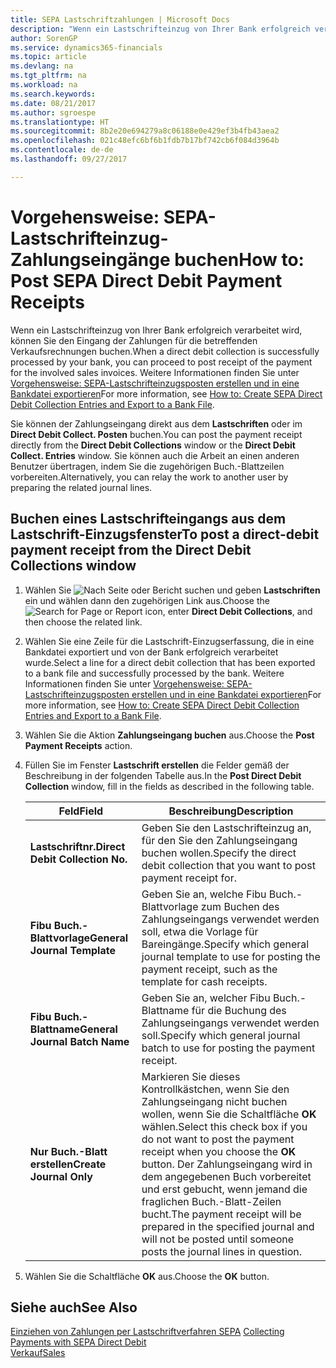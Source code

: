 ```yaml
---
title: SEPA Lastschriftzahlungen | Microsoft Docs
description: "Wenn ein Lastschrifteinzug von Ihrer Bank erfolgreich verarbeitet wird, können Sie den Eingang der Zahlungen für die betreffenden Verkaufsrechnungen buchen."
author: SorenGP
ms.service: dynamics365-financials
ms.topic: article
ms.devlang: na
ms.tgt_pltfrm: na
ms.workload: na
ms.search.keywords: 
ms.date: 08/21/2017
ms.author: sgroespe
ms.translationtype: HT
ms.sourcegitcommit: 8b2e20e694279a8c06188e0e429ef3b4fb43aea2
ms.openlocfilehash: 021c48efc6bf6b1fdb7b17bf742cb6f084d3964b
ms.contentlocale: de-de
ms.lasthandoff: 09/27/2017

---
```

# <a name="how-to-post-sepa-direct-debit-payment-receipts"></a><span data-ttu-id="f7960-103">Vorgehensweise: SEPA-Lastschrifteinzug-Zahlungseingänge buchen</span><span class="sxs-lookup"><span data-stu-id="f7960-103">How to: Post SEPA Direct Debit Payment Receipts</span></span>
<span data-ttu-id="f7960-104">Wenn ein Lastschrifteinzug von Ihrer Bank erfolgreich verarbeitet wird, können Sie den Eingang der Zahlungen für die betreffenden Verkaufsrechnungen buchen.</span><span class="sxs-lookup"><span data-stu-id="f7960-104">When a direct debit collection is successfully processed by your bank, you can proceed to post receipt of the payment for the involved sales invoices.</span></span> <span data-ttu-id="f7960-105">Weitere Informationen finden Sie unter [Vorgehensweise: SEPA-Lastschrifteinzugsposten erstellen und in eine Bankdatei exportieren](finance-how-create-sepa-direct-debit-collection-entries-export-bank-file.md)</span><span class="sxs-lookup"><span data-stu-id="f7960-105">For more information, see [How to: Create SEPA Direct Debit Collection Entries and Export to a Bank File](finance-how-create-sepa-direct-debit-collection-entries-export-bank-file.md).</span></span>  

<span data-ttu-id="f7960-106">Sie können der Zahlungseingang direkt aus dem **Lastschriften** oder im **Direct Debit Collect. Posten** buchen.</span><span class="sxs-lookup"><span data-stu-id="f7960-106">You can post the payment receipt directly from the **Direct Debit Collections** window or the **Direct Debit Collect. Entries** window.</span></span> <span data-ttu-id="f7960-107">Sie können auch die Arbeit an einen anderen Benutzer übertragen, indem Sie die zugehörigen Buch.-Blattzeilen vorbereiten.</span><span class="sxs-lookup"><span data-stu-id="f7960-107">Alternatively, you can relay the work to another user by preparing the related journal lines.</span></span>  

## <a name="to-post-a-direct-debit-payment-receipt-from-the-direct-debit-collections-window"></a><span data-ttu-id="f7960-108">Buchen eines Lastschrifteingangs aus dem Lastschrift-Einzugsfenster</span><span class="sxs-lookup"><span data-stu-id="f7960-108">To post a direct-debit payment receipt from the Direct Debit Collections window</span></span>  
1. <span data-ttu-id="f7960-109">Wählen Sie ![Nach Seite oder Bericht suchen](media/ui-search/search_small.png "Nach Seite oder Berichtsymbol suchen") und geben **Lastschriften** ein und wählen dann den zugehörigen Link aus.</span><span class="sxs-lookup"><span data-stu-id="f7960-109">Choose the ![Search for Page or Report](media/ui-search/search_small.png "Search for Page or Report icon") icon, enter **Direct Debit Collections**, and then choose the related link.</span></span>  
2. <span data-ttu-id="f7960-110">Wählen Sie eine Zeile für die Lastschrift-Einzugserfassung, die in eine Bankdatei exportiert und von der Bank erfolgreich verarbeitet wurde.</span><span class="sxs-lookup"><span data-stu-id="f7960-110">Select a line for a direct debit collection that has been exported to a bank file and successfully processed by the bank.</span></span> <span data-ttu-id="f7960-111">Weitere Informationen finden Sie unter [Vorgehensweise: SEPA-Lastschrifteinzugsposten erstellen und in eine Bankdatei exportieren](finance-how-create-sepa-direct-debit-collection-entries-export-bank-file.md)</span><span class="sxs-lookup"><span data-stu-id="f7960-111">For more information, see [How to: Create SEPA Direct Debit Collection Entries and Export to a Bank File](finance-how-create-sepa-direct-debit-collection-entries-export-bank-file.md).</span></span>  
3. <span data-ttu-id="f7960-112">Wählen Sie die Aktion **Zahlungseingang buchen** aus.</span><span class="sxs-lookup"><span data-stu-id="f7960-112">Choose the **Post Payment Receipts** action.</span></span>  
4. <span data-ttu-id="f7960-113">Füllen Sie im Fenster **Lastschrift erstellen** die Felder gemäß der Beschreibung in der folgenden Tabelle aus.</span><span class="sxs-lookup"><span data-stu-id="f7960-113">In the **Post Direct Debit Collection** window, fill in the fields as described in the following table.</span></span>  

    |<span data-ttu-id="f7960-114">Feld</span><span class="sxs-lookup"><span data-stu-id="f7960-114">Field</span></span>|<span data-ttu-id="f7960-115">Beschreibung</span><span class="sxs-lookup"><span data-stu-id="f7960-115">Description</span></span>|  
    |---------------------------------|---------------------------------------|  
    |<span data-ttu-id="f7960-116">**Lastschriftnr.**</span><span class="sxs-lookup"><span data-stu-id="f7960-116">**Direct Debit Collection No.**</span></span>|<span data-ttu-id="f7960-117">Geben Sie den Lastschrifteinzug an, für den Sie den Zahlungseingang buchen wollen.</span><span class="sxs-lookup"><span data-stu-id="f7960-117">Specify the direct debit collection that you want to post payment receipt for.</span></span>|  
    |<span data-ttu-id="f7960-118">**Fibu Buch.-Blattvorlage**</span><span class="sxs-lookup"><span data-stu-id="f7960-118">**General Journal Template**</span></span>|<span data-ttu-id="f7960-119">Geben Sie an, welche Fibu Buch.-Blattvorlage zum Buchen des Zahlungseingangs verwendet werden soll, etwa die Vorlage für Bareingänge.</span><span class="sxs-lookup"><span data-stu-id="f7960-119">Specify which general journal template to use for posting the payment receipt, such as the template for cash receipts.</span></span>|  
    |<span data-ttu-id="f7960-120">**Fibu Buch.-Blattname**</span><span class="sxs-lookup"><span data-stu-id="f7960-120">**General Journal Batch Name**</span></span>|<span data-ttu-id="f7960-121">Geben Sie an, welcher Fibu Buch.-Blattname für die Buchung des Zahlungseingangs verwendet werden soll.</span><span class="sxs-lookup"><span data-stu-id="f7960-121">Specify which general journal batch to use for posting the payment receipt.</span></span>|  
    |<span data-ttu-id="f7960-122">**Nur Buch.-Blatt erstellen**</span><span class="sxs-lookup"><span data-stu-id="f7960-122">**Create Journal Only**</span></span>|<span data-ttu-id="f7960-123">Markieren Sie dieses Kontrollkästchen, wenn Sie den Zahlungseingang nicht buchen wollen, wenn Sie die Schaltfläche **OK** wählen.</span><span class="sxs-lookup"><span data-stu-id="f7960-123">Select this check box if you do not want to post the payment receipt when you choose the **OK** button.</span></span> <span data-ttu-id="f7960-124">Der Zahlungseingang wird in dem angegebenen Buch vorbereitet und erst gebucht, wenn jemand die fraglichen Buch.-Blatt-Zeilen bucht.</span><span class="sxs-lookup"><span data-stu-id="f7960-124">The payment receipt will be prepared in the specified journal and will not be posted until someone posts the journal lines in question.</span></span>|  

5. <span data-ttu-id="f7960-125">Wählen Sie die Schaltfläche **OK** aus.</span><span class="sxs-lookup"><span data-stu-id="f7960-125">Choose the **OK** button.</span></span>  

## <a name="see-also"></a><span data-ttu-id="f7960-126">Siehe auch</span><span class="sxs-lookup"><span data-stu-id="f7960-126">See Also</span></span>  
 <span data-ttu-id="f7960-127">[Einziehen von Zahlungen per Lastschriftverfahren SEPA](finance-collect-payments-with-sepa-direct-debit.md) </span><span class="sxs-lookup"><span data-stu-id="f7960-127">[Collecting Payments with SEPA Direct Debit](finance-collect-payments-with-sepa-direct-debit.md) </span></span>  
 [<span data-ttu-id="f7960-128">Verkauf</span><span class="sxs-lookup"><span data-stu-id="f7960-128">Sales</span></span>](sales-manage-sales.md)

